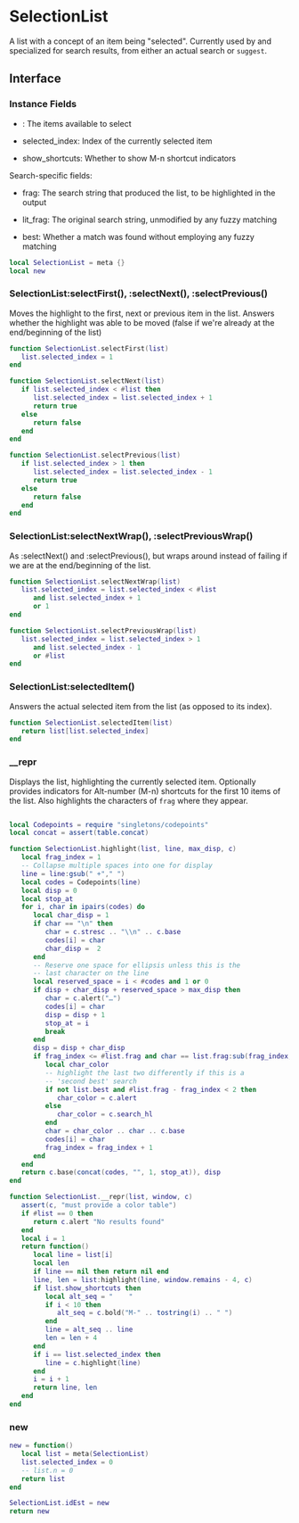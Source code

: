 # SelectionList

A list with a concept of an item being "selected"\. Currently used by and
specialized for search results, from either an actual search or `suggest`\.

## Interface

### Instance Fields


-  <numbers>:        The items available to select

-  selected\_index:   Index of the currently selected item

-  show\_shortcuts:   Whether to show M\-n shortcut indicators

Search\-specific fields:


-  frag:       The search string that produced the list, to be highlighted
    in the output

-  lit\_frag:   The original search string, unmodified by any fuzzy matching

-  best:       Whether a match was found without employing any fuzzy matching

```lua
local SelectionList = meta {}
local new
```

### SelectionList:selectFirst\(\), :selectNext\(\), :selectPrevious\(\)

Moves the highlight to the first, next or previous item in the list\.
Answers whether the highlight was able to be moved \(false if we're
already at the end/beginning of the list\)

```lua
function SelectionList.selectFirst(list)
   list.selected_index = 1
end

function SelectionList.selectNext(list)
   if list.selected_index < #list then
      list.selected_index = list.selected_index + 1
      return true
   else
      return false
   end
end

function SelectionList.selectPrevious(list)
   if list.selected_index > 1 then
      list.selected_index = list.selected_index - 1
      return true
   else
      return false
   end
end
```

### SelectionList:selectNextWrap\(\), :selectPreviousWrap\(\)

As :selectNext\(\) and :selectPrevious\(\), but wraps around instead of failing
if we are at the end/beginning of the list\.

```lua
function SelectionList.selectNextWrap(list)
   list.selected_index = list.selected_index < #list
      and list.selected_index + 1
      or 1
end

function SelectionList.selectPreviousWrap(list)
   list.selected_index = list.selected_index > 1
      and list.selected_index - 1
      or #list
end
```

### SelectionList:selectedItem\(\)

Answers the actual selected item from the list \(as opposed to its index\)\.

```lua
function SelectionList.selectedItem(list)
   return list[list.selected_index]
end
```

### \_\_repr

Displays the list, highlighting the currently selected item\.
Optionally provides indicators for Alt\-number \(M\-n\) shortcuts for the
first 10 items of the list\. Also highlights the characters of `frag`
where they appear\.

```lua

local Codepoints = require "singletons/codepoints"
local concat = assert(table.concat)

function SelectionList.highlight(list, line, max_disp, c)
   local frag_index = 1
   -- Collapse multiple spaces into one for display
   line = line:gsub(" +"," ")
   local codes = Codepoints(line)
   local disp = 0
   local stop_at
   for i, char in ipairs(codes) do
      local char_disp = 1
      if char == "\n" then
         char = c.stresc .. "\\n" .. c.base
         codes[i] = char
         char_disp =  2
      end
      -- Reserve one space for ellipsis unless this is the
      -- last character on the line
      local reserved_space = i < #codes and 1 or 0
      if disp + char_disp + reserved_space > max_disp then
         char = c.alert("…")
         codes[i] = char
         disp = disp + 1
         stop_at = i
         break
      end
      disp = disp + char_disp
      if frag_index <= #list.frag and char == list.frag:sub(frag_index, frag_index) then
         local char_color
         -- highlight the last two differently if this is a
         -- 'second best' search
         if not list.best and #list.frag - frag_index < 2 then
            char_color = c.alert
         else
            char_color = c.search_hl
         end
         char = char_color .. char .. c.base
         codes[i] = char
         frag_index = frag_index + 1
      end
   end
   return c.base(concat(codes, "", 1, stop_at)), disp
end

function SelectionList.__repr(list, window, c)
   assert(c, "must provide a color table")
   if #list == 0 then
      return c.alert "No results found"
   end
   local i = 1
   return function()
      local line = list[i]
      local len
      if line == nil then return nil end
      line, len = list:highlight(line, window.remains - 4, c)
      if list.show_shortcuts then
         local alt_seq = "    "
         if i < 10 then
            alt_seq = c.bold("M-" .. tostring(i) .. " ")
         end
         line = alt_seq .. line
         len = len + 4
      end
      if i == list.selected_index then
         line = c.highlight(line)
      end
      i = i + 1
      return line, len
   end
end

```

### new

```lua
new = function()
   local list = meta(SelectionList)
   list.selected_index = 0
   -- list.n = 0
   return list
end
```

```lua
SelectionList.idEst = new
return new
```
